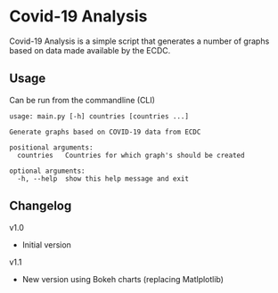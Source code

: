 Covid-19 Analysis
=================
Covid-19 Analysis is a simple script that generates a number of graphs based on data made available by the ECDC.

Usage
-----
Can be run from the commandline (CLI)
    
    usage: main.py [-h] countries [countries ...]
    
    Generate graphs based on COVID-19 data from ECDC
    
    positional arguments:
      countries   Countries for which graph's should be created
    
    optional arguments:
      -h, --help  show this help message and exit

Changelog
---------
v1.0
* Initial version

v1.1
* New version using Bokeh charts (replacing Matlplotlib)